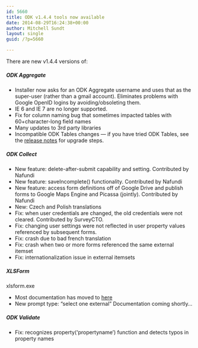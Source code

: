 ```yaml
---
id: 5660
title: ODK v1.4.4 tools now available
date: 2014-08-29T16:24:38+00:00
author: Mitchell Sundt
layout: single
guid: /?p=5660

---
```

There are new v1.4.4 versions of:

##### ODK Aggregate

  * Installer now asks for an ODK Aggregate username and uses that as the super-user (rather than a gmail account). Eliminates problems with Google OpenID logins by avoiding/obsoleting them.
  * IE 6 and IE 7 are no longer supported.
  * Fix for column naming bug that sometimes impacted tables with 60+character-long field names
  * Many updates to 3rd party libraries
  * Incompatible ODK Tables changes — if you have tried ODK Tables, see the [release notes](http://code.google.com/p/opendatakit/wiki/AggregateReleaseNotes) for upgrade steps.

##### ODK Collect

  * New feature: delete-after-submit capability and setting. Contributed by Nafundi
  * New feature: saveIncomplete() functionality. Contributed by Nafundi
  * New feature: access form definitions off of Google Drive and publish forms to Google Maps Engine and Picassa (jointly). Contributed by Nafundi
  * New: Czech and Polish translations
  * Fix: when user credentials are changed, the old credentials were not cleared. Contributed by SurveyCTO.
  * Fix: changing user settings were not reflected in user property values referenced by subsequent forms.
  * Fix: crash due to bad french translation
  * Fix: crash when two or more forms referenced the same external itemset
  * Fix: internationalization issue in external itemsets

##### XLSForm
  
xlsform.exe

  * Most documentation has moved to [here](http://xlsform.org/)
  * New prompt type: “select one external” Documentation coming shortly…

##### ODK Validate

  * Fix: recognizes property(‘propertyname’) function and detects typos in property names
